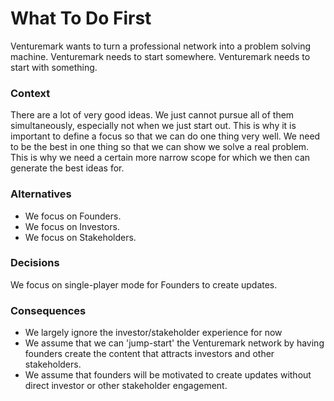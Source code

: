 # What To Do First

Venturemark wants to turn a professional network into a problem solving machine.
Venturemark needs to start somewhere. Venturemark needs to start with something.

### Context

There are a lot of very good ideas. We just cannot pursue all of them
simultaneously, especially not when we just start out. This is why it is
important to define a focus so that we can do one thing very well. We need to be
the best in one thing so that we can show we solve a real problem. This is why
we need a certain more narrow scope for which we then can generate the best
ideas for.

### Alternatives

- We focus on Founders.
- We focus on Investors.
- We focus on Stakeholders.

### Decisions

We focus on single-player mode for Founders to create updates.

### Consequences

- We largely ignore the investor/stakeholder experience for now
- We assume that we can 'jump-start' the Venturemark network by having founders create the content that attracts investors and other stakeholders.
- We assume that founders will be motivated to create updates without direct investor or other stakeholder engagement.
